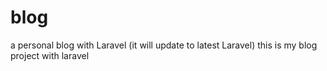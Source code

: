 # blog
a personal blog with Laravel (it will update to latest Laravel)
this is my blog project with laravel
